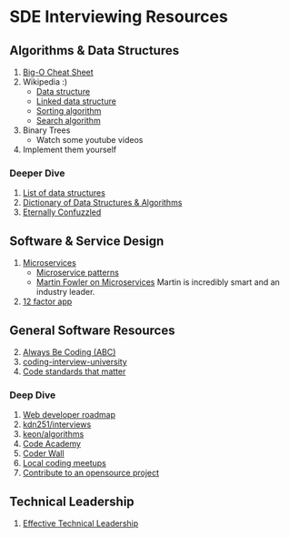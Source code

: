 # SDE Interviewing Resources

## Algorithms & Data Structures

1. [Big-O Cheat Sheet](http://bigocheatsheet.com/)
2. Wikipedia :)
    * [Data structure](https://en.wikipedia.org/wiki/Data_structure)
    * [Linked data structure](https://en.wikipedia.org/wiki/Linked_data_structure)
    * [Sorting algorithm](https://en.wikipedia.org/wiki/Sorting_algorithm)
    * [Search algorithm](https://en.wikipedia.org/wiki/Search_algorithm)
3. Binary Trees
    * Watch some youtube videos
4. Implement them yourself

### Deeper Dive

1. [List of data structures](https://en.wikipedia.org/wiki/List_of_data_structures)
1. [Dictionary of Data Structures & Algorithms](https://xlinux.nist.gov/dads/)
1. [Eternally Confuzzled](http://www.eternallyconfuzzled.com/jsw_home.aspx)

## Software & Service Design

1. [Microservices](https://en.wikipedia.org/wiki/Microservices)
    * [Microservice patterns](http://microservices.io/patterns/microservices.html)
    * [Martin Fowler on Microservices](https://martinfowler.com/articles/microservices.html) Martin is incredibly smart and an industry leader.
1. [12 factor app](https://12factor.net/)

## General Software Resources

2. [Always Be Coding (ABC)](https://medium.com/always-be-coding/abc-always-be-coding-d5f8051afce2)
3. [coding-interview-university](https://github.com/jwasham/coding-interview-university#table-of-contents)
1. [Code standards that matter](https://medium.com/wunderlist-engineering/code-standards-that-matter-c4961473aad0)

### Deep Dive

1. [Web developer roadmap](https://github.com/kamranahmedse/developer-roadmap)
1. [kdn251/interviews](https://github.com/kdn251/interviews#table-of-contents)
1. [keon/algorithms](https://github.com/keon/algorithms#pythonic-data-structures-and-algorithms)
1. [Code Academy](https://www.codecademy.com/)
1. [Coder Wall](https://coderwall.com/)
1. [Local coding meetups](https://www.meetup.com/find/tech/)
1. [Contribute to an opensource project](https://github.com/MunGell/awesome-for-beginners#awesome-first-pr-opportunities-)

## Technical Leadership

1. [Effective Technical Leadership](https://medium.com/always-be-coding/effective-technical-leadership-b193a544e771)
